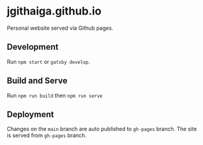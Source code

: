 # jgithaiga.github.io
Personal website served via Github pages.
## Development
Run `npm start` or `gatsby develop`.

## Build and Serve
Run `npm run build` then `npm run serve`

## Deployment
Changes on the `main` branch are auto published to `gh-pages` branch. The site is served from `gh-pages` branch.
